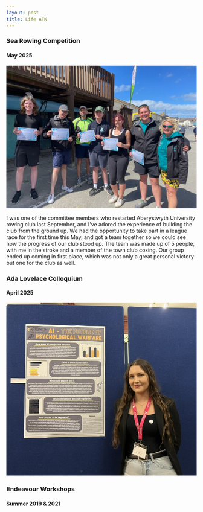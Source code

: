 ```yaml
---
layout: post
title: Life AFK
---
```

### Sea Rowing Competition
#### May 2025
![Sea Rowing Photo](/assets/img/SeaRowing.jpeg)

I was one of the committee members who restarted Aberystwyth University rowing club last September, and I've adored the experience of building the club from the ground up. We had the opportunity to take part in a league race for the first time this May, and got a team together so we could see how the progress of our club stood up.
The team was made up of 5 people, with me in the stroke and a member of the town club coxing. Our group ended up coming in first place, which was not only a great personal victory but one for the club as well.

### Ada Lovelace Colloquium
#### April 2025
![Ada Lovelace Photo](/assets/img/Lovelace.jpeg)





### Endeavour Workshops
#### Summer 2019 & 2021



